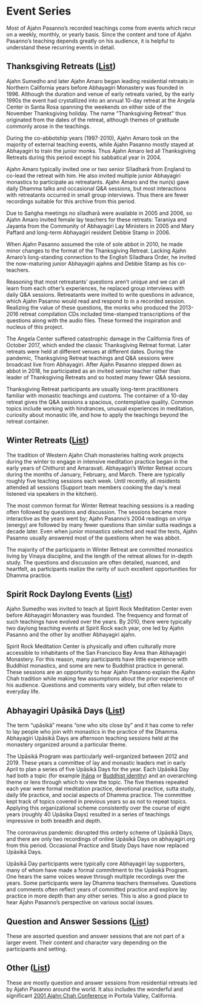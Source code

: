 <!--HTML <img src="../../pages/images/photos/LPP Sathien Dhammasathan 2016.jpg" alt="Ajahn Pasanno teaching in Thailand, 2016" id="cover" title="Ajahn Pasanno teaching in Thailand, 2016" align="bottom" width="200" border="0"/> -->

# Event Series
Most of Ajahn Pasanno’s recorded teachings come from events which recur on a weekly, monthly, or yearly basis. Since the content and tone of Ajahn Pasanno’s teaching depends greatly on his audience, it is helpful to understand these recurring events in detail.

<!--HTML <img src="../../pages/images/photos/Thanksgiving Retreat 2010.jpg" alt="Thanksgiving Retreat 2010 at the Angela Center" id="cover" title="Thanksgiving Retreat 2010 at the Angela Center" align="bottom" width="200" border="0"/> -->
## Thanksgiving Retreats (<a id="thanksgiving-retreats" href="../indexes/EventsBySeries.html#thanksgiving-retreats">List</a>)
Ajahn Sumedho and later Ajahn Amaro began leading residential retreats in Northern California years before Abhayagiri Monastery was founded in 1996. Although the duration and venue of early retreats varied, by the early 1990s the event had crystallized into an annual 10-day retreat at the Angela Center in Santa Rosa spanning the weekends on either side of the November Thanksgiving holiday. The name “Thanksgiving Retreat” thus originated from the dates of the retreat, although themes of gratitude commonly arose in the teachings.

During the co-abbotship years (1997-2010), Ajahn Amaro took on the majority of external teaching events, while Ajahn Pasanno mostly stayed at Abhayagiri to train the junior monks. Thus Ajahn Amaro led all Thanksgiving Retreats during this period except his sabbatical year in 2004.

Ajahn Amaro typically invited one or two senior Sīladharā from England to co-lead the retreat with him. He also invited multiple junior Abhayagiri monastics to participate as retreatants. Ajahn Amaro and the nun(s) gave daily Dhamma talks and occasional Q&A sessions, but most interactions with retreatants occurred in small group interviews. Thus there are fewer recordings suitable for this archive from this period.

Due to Saṅgha meetings no sīladharā were available in 2005 and 2006, so Ajahn Amaro invited female lay teachers for these retreats: Taraniya and Jayanta from the Community of Abhayagiri Lay Ministers in 2005 and Mary Paffard and long-term Abhayagiri resident Debbie Stamp in 2006.

When Ajahn Pasanno assumed the role of sole abbot in 2010, he made minor changes to the format of the Thanksgiving Retreat. Lacking Ajahn Amaro’s long-standing connection to the English Sīladhara Order, he invited the now-maturing junior Abhayagiri ajahns and Debbie Stamp as his co-teachers.

Reasoning that most retreatants’ questions aren’t unique and we can all learn from each other’s experiences, he replaced group interviews with daily Q&A sessions. Retreatants were invited to write questions in advance, which Ajahn Pasanno would read and respond to in a recorded session. Realizing the value of these questions, the monks who produced the 2013-2016 retreat compilation CDs included time-stamped transcriptions of the questions along with the audio files. These formed the inspiration and nucleus of this project.

The Angela Center suffered catastrophic damage in the California fires of October 2017, which ended the classic Thanksgiving Retreat format. Later retreats were held at different venues at different dates. During the pandemic, Thanksgiving Retreat teachings and Q&A sessions were broadcast live from Abhayagiri. After Ajahn Pasanno stepped down as abbot in 2018, he participated as an invited senior teacher rather than leader of Thanksgiving Retreats and so hosted many fewer Q&A sessions.

Thanksgiving Retreat participants are usually long-term practitioners familiar with monastic teachings and customs. The container of a 10-day retreat gives the Q&A sessions a spacious, contemplative quality. Common topics include working with hindrances, unusual experiences in meditation, curiosity about monastic life, and how to apply the teachings beyond the retreat container.

<!--HTML <img src="../../pages/images/photos/AbhayagiriWinter.jpg" alt="Snow covering Abhayagiri Monastery" id="cover" title="Snow covering Abhayagiri Monastery" align="bottom" width="200" border="0"/> -->
## Winter Retreats (<a id="abhayagiri-winter-retreats" href="../indexes/EventsBySeries.html#abhayagiri-winter-retreats">List</a>)
The tradition of Western Ajahn Chah monasteries halting work projects during the winter to engage in intensive meditation practice began in the early years of Chithurst and Amaravati. Abhayagiri’s Winter Retreat occurs during the months of January, February, and March. There are typically roughly five teaching sessions each week. Until recently, all residents attended all sessions (Support team members cooking the day's meal listened via speakers in the kitchen).

The most common format for Winter Retreat teaching sessions is a reading often followed by questions and discussion. The sessions became more interactive as the years went by; Ajahn Pasanno’s 2004 readings on viriya (energy) are followed by many fewer questions than similar sutta readings a decade later. Even when junior monastics selected and read the texts, Ajahn Pasanno usually answered most of the questions when he was abbot.

The majority of the participants in Winter Retreat are committed monastics living by Vinaya discipline, and the length of the retreat allows for in-depth study. The questions and discussion are often detailed, nuanced, and heartfelt, as participants realize the rarity of such excellent opportunities for Dhamma practice.

## Spirit Rock Daylong Events (<a id="spirit-rock-daylongs" href="../indexes/EventsBySeries.html#spirit-rock-daylongs">List</a>)
Ajahn Sumedho was invited to teach at Spirit Rock Meditation Center even before Abhayagiri Monastery was founded. The frequency and format of such teachings have evolved over the years. By 2010, there were typically two daylong teaching events at Spirit Rock each year, one led by Ajahn Pasanno and the other by another Abhayagiri ajahn.

Spirit Rock Meditation Center is physically and often culturally more accessible to inhabitants of the San Francisco Bay Area than Abhayagiri Monastery. For this reason, many participants have little experience with Buddhist monastics, and some are new to Buddhist practice in general. These sessions are an opportunity to hear Ajahn Pasanno explain the Ajahn Chah tradition while making few assumptions about the prior experience of his audience. Questions and comments vary widely, but often relate to everyday life.

<!--HTML <img src="../../pages/images/photos/Upasika Day 9 Oct 2010.jpg" alt="October 2010 Upāsikā Day" id="cover" title="October 2010 Upāsikā Day" align="bottom" width="200" border="0"/> -->
## Abhayagiri Upāsikā Days (<a id="upasika-days" href="../indexes/EventsBySeries.html#upasika-days">List</a>)
The term “upāsikā” means “one who sits close by” and it has come to refer to lay people who join with monastics in the practice of the Dhamma. Abhayagiri Upāsikā Days are afternoon teaching sessions held at the monastery organized around a particular theme.

The Upāsikā Program was particularly well-organized between 2012 and 2019. These years a committee of lay and monastic leaders met in early April to plan a series of five Upāsikā Days for the year. Each Upāsikā Day had both a topic (for example [jhāna](../../pages/events/UD2015-4.html) or [Buddhist identity](../../pages/events/UD2015-3.html)) and an overarching theme or lens through which to view the topic. The five themes repeated each year were formal meditation practice, devotional practice, sutta study, daily life practice, and social aspects of Dhamma practice. The committee kept track of topics covered in previous years so as not to repeat topics. Applying this organizational scheme consistently over the course of eight years (roughly 40 Upāsika Days) resulted in a series of teachings impressive in both breadth and depth.

The coronavirus pandemic disrupted this orderly scheme of Upāsikā Days, and there are only two recordings of online Upāsikā Days on abhayagiri.org from this period. Occasional Practice and Study Days have now replaced Upāsikā Days.

Upāsikā Day participants were typically core Abhayagiri lay supporters, many of whom have made a formal commitment to the Upāsikā Program. One hears the same voices weave through multiple recordings over the years. Some participants were lay Dhamma teachers themselves. Questions and comments often reflect years of committed practice and explore lay practice in more depth than any other series. This is also a good place to hear Ajahn Pasanno’s perspective on various social issues.

## Question and Answer Sessions (<a id="qampa-sessions" href="../indexes/EventsBySeries.html#qampa-sessions">List</a>)
These are assorted question and answer sessions that are not part of a larger event. Their content and character vary depending on the participants and setting.

<!--HTML <img src="../../pages/images/photos/15 Full Stage.jpg" alt="Ajahn Chah Conference 2001" id="cover" title="Ajahn Chah Conference 2001" align="bottom" width="200" border="0"/> -->
## Other (<a id="other" href="../indexes/EventsBySeries.html#other">List</a>)
These are mostly question and answer sessions from residential retreats led by Ajahn Pasanno around the world. It also includes the wonderful and significant [2001 Ajahn Chah Conference](../../pages/events/Chah2001.html) in Portola Valley, California.

